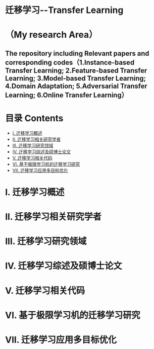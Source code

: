 # 迁移学习--Transfer Learning 
（My research Area）
=============================
The repository including Relevant papers and corresponding codes（1.Instance-based Transfer Learning;  2.Feature-based Transfer Learning; 3.Model-based Transfer Learning; 4.Domain Adaptation; 5.Adversarial Transfer Learning;  6.Online Transfer Learning）
-----------------------------------------------------------------------------------------------------------------------
# 目录 Contents
* [I. 迁移学习概述]()
* [II. 迁移学习相关研究学者]()
* [III. 迁移学习研究领域]()
* [IV. 迁移学习综述及硕博士论文]()
* [V. 迁移学习相关代码]()
* [VI. 基于极限学习机的迁移学习研究]()
* [VII. 迁移学习应用多目标优化]()
# I. 迁移学习概述


# II. 迁移学习相关研究学者



# III. 迁移学习研究领域



# IV. 迁移学习综述及硕博士论文



# V. 迁移学习相关代码



# VI. 基于极限学习机的迁移学习研究



# VII. 迁移学习应用多目标优化

